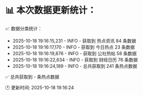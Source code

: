 📊 本次数据更新统计：
==========================

📈 数据分类统计：
- 2025-10-18 19:16:15,231 - INFO - 获取到 热点资讯 84 条数据
- 2025-10-18 19:16:17,170 - INFO - 获取到 今日热点 23 条数据
- 2025-10-18 19:16:19,876 - INFO - 获取到 公社热帖 58 条数据
- 2025-10-18 19:16:22,634 - INFO - 获取到 财经日历 76 条数据
- 2025-10-18 19:16:24,189 - INFO - 总共获取到 241 条热点数据

✅ 总共获取到 - 条热点数据

🕐 更新时间: 2025-10-18 19:16:24
